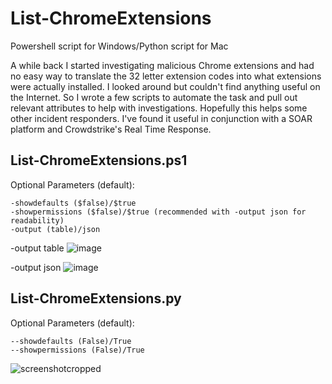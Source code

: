 # List-ChromeExtensions
Powershell script for Windows/Python script for Mac

A while back I started investigating malicious Chrome extensions and had no easy way to translate the 32 letter extension codes into what extensions were actually installed. I looked around but couldn't find anything useful on the Internet. So I wrote a few scripts to automate the task and pull out relevant attributes to help with investigations. Hopefully this helps some other incident responders. I've found it useful in conjunction with a SOAR platform and Crowdstrike's Real Time Response.

## List-ChromeExtensions.ps1

Optional Parameters (default):
```
-showdefaults ($false)/$true
-showpermissions ($false)/$true (recommended with -output json for readability)
-output (table)/json
```

-output table
![image](https://user-images.githubusercontent.com/63032888/121832066-019dda80-cc7e-11eb-8b04-a274fabd722b.png)

-output json
![image](https://user-images.githubusercontent.com/63032888/121831774-2e052700-cc7d-11eb-81ba-8d212618f300.png)


## List-ChromeExtensions.py

Optional Parameters (default):
```
--showdefaults (False)/True
--showpermissions (False)/True
```

![screenshotcropped](https://user-images.githubusercontent.com/63032888/121852572-88fe4480-cca4-11eb-9590-a542e1075fc3.jpg)
